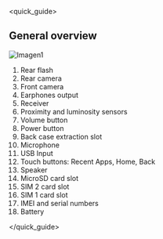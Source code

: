 <quick_guide>

## General overview

![Imagen1](http://static.energysistem.com/images/manuals/42435/56052d4f3d70a.jpg)

1.	Rear flash
2.	Rear camera
3.	Front camera
4.	Earphones output
5.	Receiver
6.	Proximity and luminosity sensors
7.	Volume button
8.	Power button
9.	Back case extraction slot
10.	Microphone 
11.	USB Input
12.	Touch buttons: Recent Apps, Home, Back
13.	Speaker
14.	MicroSD card slot
15.	SIM 2 card slot
16.	SIM 1 card slot
17.	IMEI and serial numbers
18.	Battery




</quick_guide>

